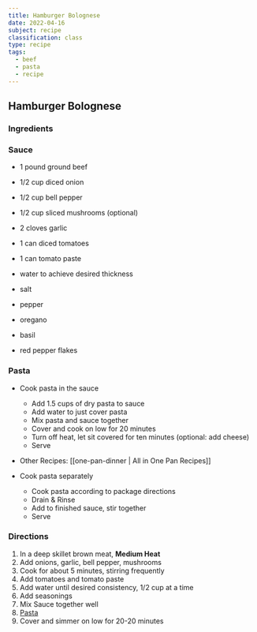 ```yaml
---
title: Hamburger Bolognese
date: 2022-04-16
subject: recipe
classification: class
type: recipe
tags:
  - beef
  - pasta
  - recipe
---
```


## Hamburger Bolognese

### Ingredients

### Sauce

- 1 pound ground beef
- 1/2 cup diced onion
- 1/2 cup bell pepper
- 1/2 cup sliced mushrooms (optional)
- 2 cloves garlic
- 1 can diced tomatoes
- 1 can tomato paste
- water to achieve desired thickness

- salt
- pepper
- oregano
- basil
- red pepper flakes

### Pasta

- Cook pasta in the sauce
  - Add 1.5 cups of dry pasta to sauce
  - Add water to just cover pasta
  - Mix pasta and sauce together
  - Cover and cook on low for 20 minutes
  - Turn off heat, let sit covered for ten minutes (optional: add cheese)
  - Serve
- Other Recipes: [[one-pan-dinner | All in One Pan Recipes]]

- Cook pasta separately
  - Cook pasta according to package directions
  - Drain & Rinse
  - Add to finished sauce, stir together
  - Serve

### Directions

1. In a deep skillet brown meat, **Medium Heat**
2. Add onions, garlic, bell pepper, mushrooms
3. Cook for about 5 minutes, stirring frequently
4. Add tomatoes and tomato paste
5. Add water until desired consistency, 1/2 cup at a time
6. Add seasonings
7. Mix Sauce together well
8. [Pasta](#Pasta)
9. Cover and simmer on low for 20-20 minutes
